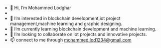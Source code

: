 - 👋 Hi, I’m Mohammed Lodghar
- 
- 👀 I’m interested in blockchain development,iot project management,machine learning and graphic designing.
- 🌱 I’m currently learning blockchain development and machine learning.
- 💞️ I’m looking to collaborate on iot projects and innovative projects.
- 📫 connect to me through mohammed.lod1234@gmail.com

<!---
Mohammed653/Mohammed653 is a ✨ special ✨ repository because its `README.md` (this file) appears on your GitHub profile.
You can click the Preview link to take a look at your changes.
--->
